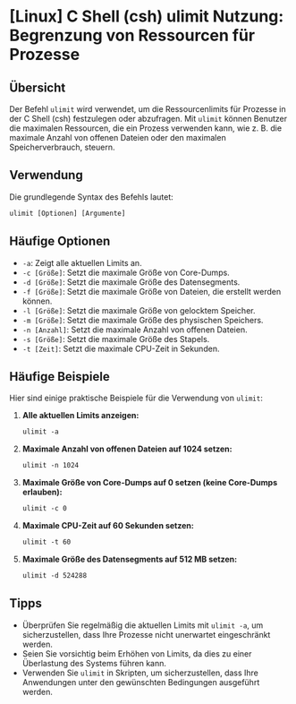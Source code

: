 # [Linux] C Shell (csh) ulimit Nutzung: Begrenzung von Ressourcen für Prozesse

## Übersicht
Der Befehl `ulimit` wird verwendet, um die Ressourcenlimits für Prozesse in der C Shell (csh) festzulegen oder abzufragen. Mit `ulimit` können Benutzer die maximalen Ressourcen, die ein Prozess verwenden kann, wie z. B. die maximale Anzahl von offenen Dateien oder den maximalen Speicherverbrauch, steuern.

## Verwendung
Die grundlegende Syntax des Befehls lautet:

```csh
ulimit [Optionen] [Argumente]
```

## Häufige Optionen
- `-a`: Zeigt alle aktuellen Limits an.
- `-c [Größe]`: Setzt die maximale Größe von Core-Dumps.
- `-d [Größe]`: Setzt die maximale Größe des Datensegments.
- `-f [Größe]`: Setzt die maximale Größe von Dateien, die erstellt werden können.
- `-l [Größe]`: Setzt die maximale Größe von gelocktem Speicher.
- `-m [Größe]`: Setzt die maximale Größe des physischen Speichers.
- `-n [Anzahl]`: Setzt die maximale Anzahl von offenen Dateien.
- `-s [Größe]`: Setzt die maximale Größe des Stapels.
- `-t [Zeit]`: Setzt die maximale CPU-Zeit in Sekunden.

## Häufige Beispiele
Hier sind einige praktische Beispiele für die Verwendung von `ulimit`:

1. **Alle aktuellen Limits anzeigen:**
   ```csh
   ulimit -a
   ```

2. **Maximale Anzahl von offenen Dateien auf 1024 setzen:**
   ```csh
   ulimit -n 1024
   ```

3. **Maximale Größe von Core-Dumps auf 0 setzen (keine Core-Dumps erlauben):**
   ```csh
   ulimit -c 0
   ```

4. **Maximale CPU-Zeit auf 60 Sekunden setzen:**
   ```csh
   ulimit -t 60
   ```

5. **Maximale Größe des Datensegments auf 512 MB setzen:**
   ```csh
   ulimit -d 524288
   ```

## Tipps
- Überprüfen Sie regelmäßig die aktuellen Limits mit `ulimit -a`, um sicherzustellen, dass Ihre Prozesse nicht unerwartet eingeschränkt werden.
- Seien Sie vorsichtig beim Erhöhen von Limits, da dies zu einer Überlastung des Systems führen kann.
- Verwenden Sie `ulimit` in Skripten, um sicherzustellen, dass Ihre Anwendungen unter den gewünschten Bedingungen ausgeführt werden.